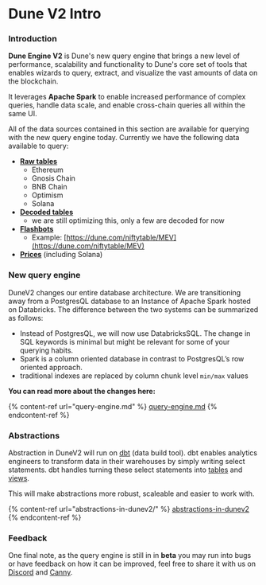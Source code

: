 # Dune V2 Intro

### **Introduction**

**Dune Engine V2** is Dune's new query engine that brings a new level of performance, scalability and functionality to Dune's core set of tools that enables wizards to query, extract, and visualize the vast amounts of data on the blockchain.

It leverages **Apache Spark** to enable increased performance of complex queries, handle data scale, and enable cross-chain queries all within the same UI.

All of the data sources contained in this section are available for querying with the new query engine today. Currently we have the following data available to query:

- [**Raw tables**](../data-tables/evm-blockchains/raw-data/chains/)
    * Ethereum
    * Gnosis Chain
    * BNB Chain
    * Optimism
    * Solana
- [**Decoded tables**](../data-tables/evm-blockchains/decoded-data/)
    * we are still optimizing this, only a few are decoded for now
- [**Flashbots**](../data-tables/community/flashbots/)
    * Example: [https://dune.com/niftytable/MEV](https://dune.com/niftytable/MEV)
- [**Prices**](../data-tables/prices.md) (including Solana)

### New query engine

DuneV2 changes our entire database architecture. We are transitioning away from a PostgresQL database to an Instance of Apache Spark hosted on Databricks. The difference between the two systems can be summarized as follows:

* Instead of PostgresQL, we will now use DatabricksSQL. The change in SQL keywords is minimal but might be relevant for some of your querying habits.
* Spark is a column oriented database in contrast to PostgresQL’s row oriented approach.
* traditional indexes are replaced by column chunk level `min/max` values

**You can read more about the changes here:**

{% content-ref url="query-engine.md" %}
[query-engine.md](query-engine.md)
{% endcontent-ref %}

### Abstractions

Abstraction in DuneV2 will run on [dbt](https://docs.getdbt.com/docs/introduction) (data build tool). dbt enables analytics engineers to transform data in their warehouses by simply writing select statements. dbt handles turning these select statements into [tables](https://docs.getdbt.com/terms/table) and [views](https://docs.getdbt.com/terms/view).

This will make abstractions more robust, scaleable and easier to work with.

{% content-ref url="abstractions-in-dunev2/" %}
[abstractions-in-dunev2](abstractions-in-dunev2/)
{% endcontent-ref %}

### Feedback

One final note, as the query engine is still in in **beta** you may run into bugs or have feedback on how it can be improved, feel free to share it with us on [Discord](https://discord.com/invite/ErrzwBz) and [Canny](https://dune.canny.io/).
